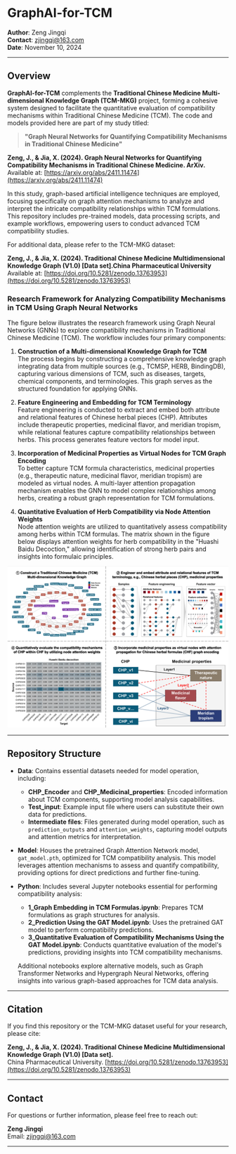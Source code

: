 # **GraphAI-for-TCM**

**Author**: Zeng Jingqi  
**Contact**: [zjingqi@163.com](mailto:zjingqi@163.com)  
**Date**: November 10, 2024  

---

## **Overview**

**GraphAI-for-TCM** complements the **Traditional Chinese Medicine Multi-dimensional Knowledge Graph (TCM-MKG)** project, forming a cohesive system designed to facilitate the quantitative evaluation of compatibility mechanisms within Traditional Chinese Medicine (TCM). The code and models provided here are part of my study titled:

> **"Graph Neural Networks for Quantifying Compatibility Mechanisms in Traditional Chinese Medicine"**

**Zeng, J., & Jia, X. (2024). Graph Neural Networks for Quantifying Compatibility Mechanisms in Traditional Chinese Medicine. ArXiv.**  
Available at: [https://arxiv.org/abs/2411.11474](https://arxiv.org/abs/2411.11474)

In this study, graph-based artificial intelligence techniques are employed, focusing specifically on graph attention mechanisms to analyze and interpret the intricate compatibility relationships within TCM formulations. This repository includes pre-trained models, data processing scripts, and example workflows, empowering users to conduct advanced TCM compatibility studies.

For additional data, please refer to the TCM-MKG dataset:

**Zeng, J., & Jia, X. (2024). Traditional Chinese Medicine Multidimensional Knowledge Graph (V1.0) [Data set].China Pharmaceutical University**  
Available at: [https://doi.org/10.5281/zenodo.13763953](https://doi.org/10.5281/zenodo.13763953)


### Research Framework for Analyzing Compatibility Mechanisms in TCM Using Graph Neural Networks

The figure below illustrates the research framework using Graph Neural Networks (GNNs) to explore compatibility mechanisms in Traditional Chinese Medicine (TCM). The workflow includes four primary components:

1. **Construction of a Multi-dimensional Knowledge Graph for TCM**  
   The process begins by constructing a comprehensive knowledge graph integrating data from multiple sources (e.g., TCMSP, HERB, BindingDB), capturing various dimensions of TCM, such as diseases, targets, chemical components, and terminologies. This graph serves as the structured foundation for applying GNNs.

2. **Feature Engineering and Embedding for TCM Terminology**  
   Feature engineering is conducted to extract and embed both attribute and relational features of Chinese herbal pieces (CHP). Attributes include therapeutic properties, medicinal flavor, and meridian tropism, while relational features capture compatibility relationships between herbs. This process generates feature vectors for model input.

3. **Incorporation of Medicinal Properties as Virtual Nodes for TCM Graph Encoding**  
   To better capture TCM formula characteristics, medicinal properties (e.g., therapeutic nature, medicinal flavor, meridian tropism) are modeled as virtual nodes. A multi-layer attention propagation mechanism enables the GNN to model complex relationships among herbs, creating a robust graph representation for TCM formulations.

4. **Quantitative Evaluation of Herb Compatibility via Node Attention Weights**  
   Node attention weights are utilized to quantitatively assess compatibility among herbs within TCM formulas. The matrix shown in the figure below displays attention weights for herb compatibility in the "Huashi Baidu Decoction," allowing identification of strong herb pairs and insights into formulaic principles.

![Research Framework for TCM Compatibility Mechanisms](Figure/Graphic_abstract.png)

---

## **Repository Structure**

- **Data**: Contains essential datasets needed for model operation, including:
  - **CHP_Encoder** and **CHP_Medicinal_properties**: Encoded information about TCM components, supporting model analysis capabilities.
  - **Test_input**: Example input file where users can substitute their own data for predictions.
  - **Intermediate files**: Files generated during model operation, such as `prediction_outputs` and `attention_weights`, capturing model outputs and attention metrics for interpretation.

- **Model**: Houses the pretrained Graph Attention Network model, `gat_model.pth`, optimized for TCM compatibility analysis. This model leverages attention mechanisms to assess and quantify compatibility, providing options for direct predictions and further fine-tuning.

- **Python**: Includes several Jupyter notebooks essential for performing compatibility analysis:
  - **1_Graph Embedding in TCM Formulas.ipynb**: Prepares TCM formulations as graph structures for analysis.
  - **2_Prediction Using the GAT Model.ipynb**: Uses the pretrained GAT model to perform compatibility predictions.
  - **3_Quantitative Evaluation of Compatibility Mechanisms Using the GAT Model.ipynb**: Conducts quantitative evaluation of the model's predictions, providing insights into TCM compatibility mechanisms.

  Additional notebooks explore alternative models, such as Graph Transformer Networks and Hypergraph Neural Networks, offering insights into various graph-based approaches for TCM data analysis.

---

## **Citation**

If you find this repository or the TCM-MKG dataset useful for your research, please cite:

**Zeng, J., & Jia, X. (2024). Traditional Chinese Medicine Multidimensional Knowledge Graph (V1.0) [Data set].**  
China Pharmaceutical University. 
[https://doi.org/10.5281/zenodo.13763953](https://doi.org/10.5281/zenodo.13763953)

---

## **Contact**  

For questions or further information, please feel free to reach out:

**Zeng Jingqi**  
Email: [zjingqi@163.com](mailto:zjingqi@163.com)

---
